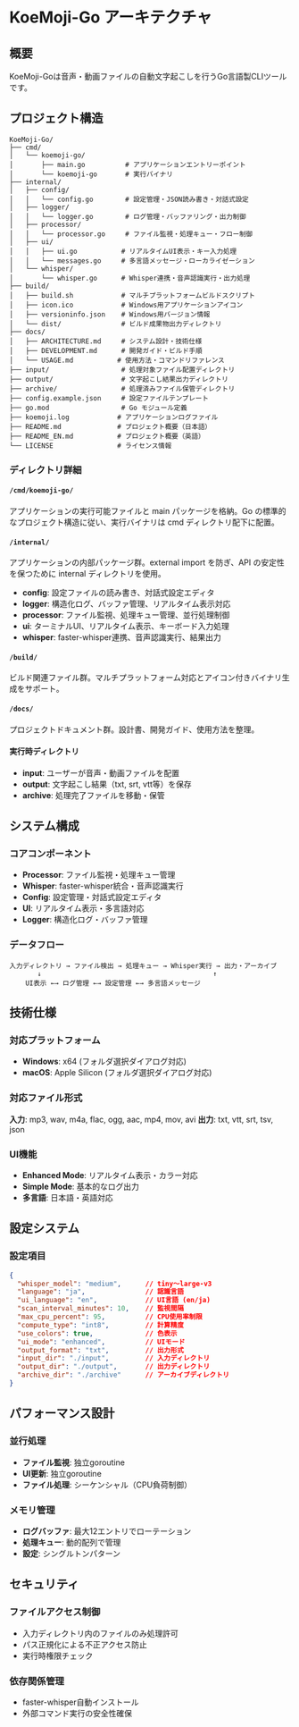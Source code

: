 # KoeMoji-Go アーキテクチャ

## 概要
KoeMoji-Goは音声・動画ファイルの自動文字起こしを行うGo言語製CLIツールです。

## プロジェクト構造

```
KoeMoji-Go/
├── cmd/
│   └── koemoji-go/
│       ├── main.go          # アプリケーションエントリーポイント
│       └── koemoji-go       # 実行バイナリ
├── internal/
│   ├── config/
│   │   └── config.go        # 設定管理・JSON読み書き・対話式設定
│   ├── logger/
│   │   └── logger.go        # ログ管理・バッファリング・出力制御
│   ├── processor/
│   │   └── processor.go     # ファイル監視・処理キュー・フロー制御
│   ├── ui/
│   │   ├── ui.go           # リアルタイムUI表示・キー入力処理
│   │   └── messages.go     # 多言語メッセージ・ローカライゼーション
│   └── whisper/
│       └── whisper.go      # Whisper連携・音声認識実行・出力処理
├── build/
│   ├── build.sh            # マルチプラットフォームビルドスクリプト
│   ├── icon.ico            # Windows用アプリケーションアイコン
│   ├── versioninfo.json    # Windows用バージョン情報
│   └── dist/               # ビルド成果物出力ディレクトリ
├── docs/
│   ├── ARCHITECTURE.md     # システム設計・技術仕様
│   ├── DEVELOPMENT.md      # 開発ガイド・ビルド手順
│   └── USAGE.md           # 使用方法・コマンドリファレンス
├── input/                  # 処理対象ファイル配置ディレクトリ
├── output/                 # 文字起こし結果出力ディレクトリ
├── archive/                # 処理済みファイル保管ディレクトリ
├── config.example.json     # 設定ファイルテンプレート
├── go.mod                  # Go モジュール定義
├── koemoji.log            # アプリケーションログファイル
├── README.md              # プロジェクト概要（日本語）
├── README_EN.md           # プロジェクト概要（英語）
└── LICENSE                # ライセンス情報
```

### ディレクトリ詳細

#### `/cmd/koemoji-go/`
アプリケーションの実行可能ファイルと main パッケージを格納。Go の標準的なプロジェクト構造に従い、実行バイナリは cmd ディレクトリ配下に配置。

#### `/internal/`
アプリケーションの内部パッケージ群。external import を防ぎ、API の安定性を保つために internal ディレクトリを使用。

- **config**: 設定ファイルの読み書き、対話式設定エディタ
- **logger**: 構造化ログ、バッファ管理、リアルタイム表示対応
- **processor**: ファイル監視、処理キュー管理、並行処理制御
- **ui**: ターミナルUI、リアルタイム表示、キーボード入力処理
- **whisper**: faster-whisper連携、音声認識実行、結果出力

#### `/build/`
ビルド関連ファイル群。マルチプラットフォーム対応とアイコン付きバイナリ生成をサポート。

#### `/docs/`
プロジェクトドキュメント群。設計書、開発ガイド、使用方法を整理。

#### 実行時ディレクトリ
- **input**: ユーザーが音声・動画ファイルを配置
- **output**: 文字起こし結果（txt, srt, vtt等）を保存
- **archive**: 処理完了ファイルを移動・保管

## システム構成

### コアコンポーネント
- **Processor**: ファイル監視・処理キュー管理
- **Whisper**: faster-whisper統合・音声認識実行
- **Config**: 設定管理・対話式設定エディタ
- **UI**: リアルタイム表示・多言語対応
- **Logger**: 構造化ログ・バッファ管理

### データフロー
```
入力ディレクトリ → ファイル検出 → 処理キュー → Whisper実行 → 出力・アーカイブ
       ↓                                           ↑
    UI表示 ←→ ログ管理 ←→ 設定管理 ←→ 多言語メッセージ
```

## 技術仕様

### 対応プラットフォーム
- **Windows**: x64 (フォルダ選択ダイアログ対応)
- **macOS**: Apple Silicon (フォルダ選択ダイアログ対応)

### 対応ファイル形式
**入力**: mp3, wav, m4a, flac, ogg, aac, mp4, mov, avi
**出力**: txt, vtt, srt, tsv, json

### UI機能
- **Enhanced Mode**: リアルタイム表示・カラー対応
- **Simple Mode**: 基本的なログ出力
- **多言語**: 日本語・英語対応

## 設定システム

### 設定項目
```json
{
  "whisper_model": "medium",      // tiny〜large-v3
  "language": "ja",               // 認識言語
  "ui_language": "en",            // UI言語 (en/ja)
  "scan_interval_minutes": 10,    // 監視間隔
  "max_cpu_percent": 95,          // CPU使用率制限
  "compute_type": "int8",         // 計算精度
  "use_colors": true,             // 色表示
  "ui_mode": "enhanced",          // UIモード
  "output_format": "txt",         // 出力形式
  "input_dir": "./input",         // 入力ディレクトリ
  "output_dir": "./output",       // 出力ディレクトリ
  "archive_dir": "./archive"      // アーカイブディレクトリ
}
```

## パフォーマンス設計

### 並行処理
- **ファイル監視**: 独立goroutine
- **UI更新**: 独立goroutine  
- **ファイル処理**: シーケンシャル（CPU負荷制御）

### メモリ管理
- **ログバッファ**: 最大12エントリでローテーション
- **処理キュー**: 動的配列で管理
- **設定**: シングルトンパターン

## セキュリティ

### ファイルアクセス制御
- 入力ディレクトリ内のファイルのみ処理許可
- パス正規化による不正アクセス防止
- 実行時権限チェック

### 依存関係管理
- faster-whisper自動インストール
- 外部コマンド実行の安全性確保